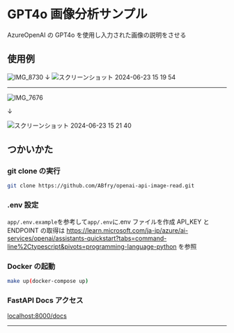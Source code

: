 # GPT4o 画像分析サンプル

AzureOpenAI の GPT4o を使用し入力された画像の説明をさせる

## 使用例

![IMG_8730](https://github.com/ABfry/openai-api-image-read/assets/88941921/d79536c6-4218-46ec-b8e6-5b7e3b6c35c2)
↓
![スクリーンショット 2024-06-23 15 19 54](https://github.com/ABfry/openai-api-image-read/assets/88941921/7935f5ed-c5c5-486e-acbf-1f0ab827d89d)

---

![IMG_7676](https://github.com/ABfry/openai-api-image-read/assets/88941921/394236e0-4191-45a8-a7e1-2e42d65ce950)

↓

![スクリーンショット 2024-06-23 15 21 40](https://github.com/ABfry/openai-api-image-read/assets/88941921/f21dc63f-b0d0-49a8-a629-b00a5dd4416f)

## つかいかた

### git clone の実行

```sh
git clone https://github.com/ABfry/openai-api-image-read.git
```

### .env 設定

`app/.env.example`を参考して`app/.env`に.env ファイルを作成
API_KEY と ENDPOINT の取得は https://learn.microsoft.com/ja-jp/azure/ai-services/openai/assistants-quickstart?tabs=command-line%2Ctypescript&pivots=programming-language-python を参照

### Docker の起動

```sh
make up(docker-compose up)
```

### FastAPI Docs アクセス

[localhost:8000/docs](localhost:8000/docs)

---
